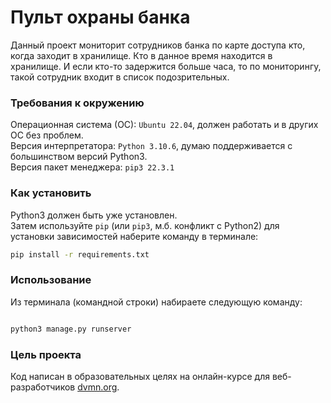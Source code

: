 # Пульт охраны банка

Данный проект мониторит сотрудников банка по карте доступа кто, когда заходит в хранилище.
Кто в данное время находится в хранилище. И если кто-то задержится больше часа, то по мониторингу,
такой сотрудник входит в список подозрительных.


### Требования к окружению

Операционная система (ОС): `Ubuntu 22.04`, должен работать и в других ОС без проблем.</br>
Версия интерпретатора: `Python 3.10.6`, думаю поддерживается с большинством версий Python3.</br>
Версия пакет менеджера: `pip3 22.3.1`</br>


### Как установить

Python3 должен быть уже установлен.</br>
Затем используйте `pip` (или `pip3`, м.б. конфликт с Python2)
для установки зависимостей наберите команду в терминале:
```bash
pip install -r requirements.txt
```

### Использование

Из терминала (командной строки) набираете следующую команду:

```bash

python3 manage.py runserver

```


### Цель проекта

Код написан в образовательных целях на онлайн-курсе для веб-разработчиков [dvmn.org](https://dvmn.org/).
